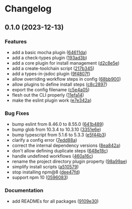 # Changelog

## 0.1.0 (2023-12-13)


### Features

* add a basic mocha plugin ([64611da](https://github.com/rowanmanning/toolchain/commit/64611da7a75368a53ad73b38806409760304b0ac))
* add a check-types plugin ([193ad3b](https://github.com/rowanmanning/toolchain/commit/193ad3b7bf4e954b7c928d1a93b4636201bda3a1))
* add a core plugin for install management ([d2c8e5e](https://github.com/rowanmanning/toolchain/commit/d2c8e5ee86f2184fd55ffd4ea1b31d148cbd8695))
* add a create-toolchain script ([217b345](https://github.com/rowanmanning/toolchain/commit/217b34591bdf3f6e267a57c59a741cca1ed85f04))
* add a types-in-jsdoc plugin ([9f4807f](https://github.com/rowanmanning/toolchain/commit/9f4807f9dcbb530844ced1633103fbdd4eda8637))
* allow overriding workflow steps in config ([68bb900](https://github.com/rowanmanning/toolchain/commit/68bb900a8b2cc4003d020bfb1e30b7e03d8db590))
* allow plugins to define install steps ([c8c2897](https://github.com/rowanmanning/toolchain/commit/c8c28973f195cb88d71e1f6f77bd63bb23ee4825))
* export the config filename ([c5e4a05](https://github.com/rowanmanning/toolchain/commit/c5e4a052297b169430a52c0a337c9a8c5882633f))
* flesh out the CLI properly ([11efa14](https://github.com/rowanmanning/toolchain/commit/11efa140d54a0a5350ce344caa469b046154432e))
* make the eslint plugin work ([e7e342a](https://github.com/rowanmanning/toolchain/commit/e7e342a916e8c6bf5c10f72ccf04fb461b201a42))


### Bug Fixes

* bump eslint from 8.46.0 to 8.55.0 ([641b489](https://github.com/rowanmanning/toolchain/commit/641b489d7a09ac4d58f45a811382d30f28f024c8))
* bump glob from 10.3.4 to 10.3.10 ([3351e6e](https://github.com/rowanmanning/toolchain/commit/3351e6e86e9e63fd294951bef90de6df6157414b))
* bump typescript from 5.1.6 to 5.3.3 ([e5f44b3](https://github.com/rowanmanning/toolchain/commit/e5f44b30b15e857b4650dcc458fcda26be49dbfd))
* clarify a config error ([7edd88a](https://github.com/rowanmanning/toolchain/commit/7edd88a6cb6fcd098718534c78f7b4f8a8e388fb))
* correct the internal dependency versions ([8ea842a](https://github.com/rowanmanning/toolchain/commit/8ea842a9ecb6bce2a075896b316c1108149b8f28))
* don't allow defining duplicate steps ([648e18c](https://github.com/rowanmanning/toolchain/commit/648e18cf53d6aadb9908be06b4aefbff74a5754c))
* handle undefined workflows ([460a16c](https://github.com/rowanmanning/toolchain/commit/460a16c6fc94a5a45b370a23312ff7669b11c486))
* rename the project directory plugin property ([98a99ae](https://github.com/rowanmanning/toolchain/commit/98a99ae8927d6ea34f5965b7564584a458b9f71b))
* simplify install scripts ([a510579](https://github.com/rowanmanning/toolchain/commit/a510579de17e4e1ea9e63964749ad0f0c7bab9e2))
* stop installing npm@8 ([dee47fd](https://github.com/rowanmanning/toolchain/commit/dee47fd1056154c49449bf3818d80f7d26f9222b))
* support npm 10 ([0596083](https://github.com/rowanmanning/toolchain/commit/05960837bbf1637f258a4080971b3f36364dc2cd))


### Documentation

* add READMEs for all packages ([9109e30](https://github.com/rowanmanning/toolchain/commit/9109e304fb3b2d1a810e1fc948fef2b325be1099))
